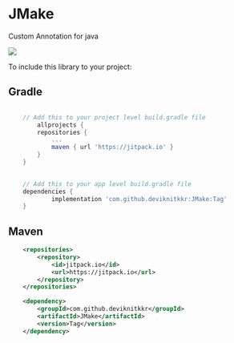 # JMake
Custom Annotation for java

[![](https://jitpack.io/v/deviknitkkr/JMake.svg)](https://jitpack.io/#deviknitkkr/JMake)

To include this library to your project:
## Gradle
```gradle

 	// Add this to your project level build.gradle file
        allprojects {
		repositories {
			...
			maven { url 'https://jitpack.io' }
		}
	}
  

	// Add this to your app level build.gradle file
	dependencies {
	        implementation 'com.github.deviknitkkr:JMake:Tag'
	}
  ```

## Maven
```xml
	<repositories>
	    <repository>
	        <id>jitpack.io</id>
	        <url>https://jitpack.io</url>
  	    </repository>
	</repositories>

	<dependency>
	    <groupId>com.github.deviknitkkr</groupId>
	    <artifactId>JMake</artifactId>
	    <version>Tag</version>
	</dependency>
```
